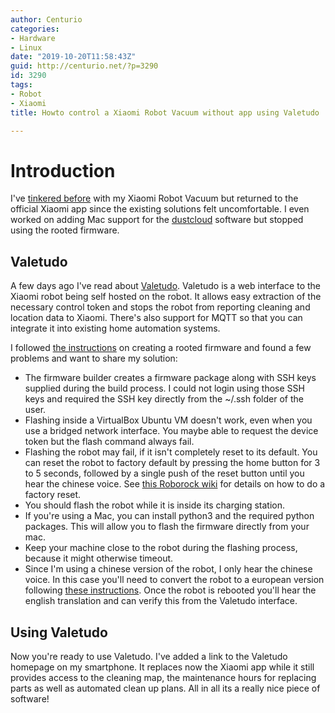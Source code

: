 ```yaml
---
author: Centurio
categories:
- Hardware
- Linux
date: "2019-10-20T11:58:43Z"
guid: http://centurio.net/?p=3290
id: 3290
tags:
- Robot
- Xiaomi
title: Howto control a Xiaomi Robot Vacuum without app using Valetudo

---
```

# Introduction
I've [tinkered before](http://centurio.net/2018/03/08/diy-homekit-with-raspberry-pi-and-xiaomi-robot-vacuum/) with my Xiaomi Robot Vacuum but returned to the official Xiaomi app since the existing solutions felt uncomfortable. I even worked on adding Mac support for the [dustcloud](https://github.com/dgiese/dustcloud) software but stopped using the rooted firmware.

## Valetudo
A few days ago I've read about [Valetudo](https://github.com/Hypfer/Valetudo). Valetudo is a web interface to the Xiaomi robot being self hosted on the robot. It allows easy extraction of the necessary control token and stops the robot from reporting cleaning and location data to Xiaomi. There's also support for MQTT so that you can integrate it into existing home automation systems.

I followed [the instructions](https://github.com/Hypfer/Valetudo/wiki/Installation-Instructions) on creating a rooted firmware and found a few problems and want to share my solution:

  * The firmware builder creates a firmware package along with SSH keys supplied during the build process. I could not login using those SSH keys and required the SSH key directly from the ~/.ssh folder of the user.
  * Flashing inside a VirtualBox Ubuntu VM doesn't work, even when you use a bridged network interface. You maybe able to request the device token but the flash command always fail.
  * Flashing the robot may fail, if it isn't completely reset to its default. You can reset the robot to factory default by pressing the home button for 3 to 5 seconds, followed by a single push of the reset button until you hear the chinese voice. See [this Roborock wiki](https://support.roborock.com/hc/en-us/articles/360035372632-How-to-reset-Roborock-to-factory-default-) for details on how to do a factory reset.
  * You should flash the robot while it is inside its charging station.
  * If you're using a Mac, you can install python3 and the required python packages. This will allow you to flash the firmware directly from your mac.
  * Keep your machine close to the robot during the flashing process, because it might otherwise timeout.
  * Since I'm using a chinese version of the robot, I only hear the chinese voice. In this case you'll need to convert the robot to a european version following [these instructions](https://github.com/dgiese/dustcloud/wiki/Vacuum-Robots-CCC-to-CE-conversion). Once the robot is rebooted you'll hear the english translation and can verify this from the Valetudo interface.

## Using Valetudo
Now you're ready to use Valetudo. I've added a link to the Valetudo homepage on my smartphone. It replaces now the Xiaomi app while it still provides access to the cleaning map, the maintenance hours for replacing parts as well as automated clean up plans. All in all its a really nice piece of software!